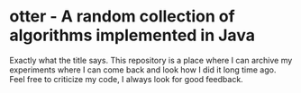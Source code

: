 # otter - A random collection of algorithms implemented in Java

Exactly what the title says. This repository is a place where I can archive my experiments where I can come back and look how I did it long time ago. Feel free to criticize my code, I always look for good feedback.
